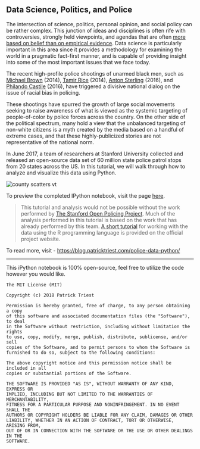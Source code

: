 ## Data Science, Politics, and Police

The intersection of science, politics, personal opinion, and social policy can be rather complex.  This junction of ideas and disciplines is often rife with controversies, strongly held viewpoints, and agendas that are often [more based on belief than on empirical evidence](https://en.wikipedia.org/wiki/Global_warming_controversy).  Data science is particularly important in this area since it provides a methodology for examining the world in a pragmatic fact-first manner, and is capable of providing insight into some of the most important issues that we face today.

The recent high-profile police shootings of unarmed black men, such as [Michael Brown](https://en.wikipedia.org/wiki/Shooting_of_Michael_Brown) (2014), [Tamir Rice](https://en.wikipedia.org/wiki/Shooting_of_Tamir_Rice) (2014), [Anton Sterling](https://en.wikipedia.org/wiki/Shooting_of_Alton_Sterling) (2016), and [Philando Castile](https://en.wikipedia.org/wiki/Shooting_of_Philando_Castile) (2016), have triggered a divisive national dialog on the issue of racial bias in policing.

These shootings have spurred the growth of large social movements seeking to raise awareness of what is viewed as the systemic targeting of people-of-color by police forces across the country.  On the other side of the political spectrum, many hold a view that the unbalanced targeting of non-white citizens is a myth created by the media based on a handful of extreme cases, and that these highly-publicized stories are not representative of the national norm.

In June 2017, a team of researchers at Stanford University collected and released an open-source data set of 60 million state police patrol stops from 20 states across the US.  In this tutorial, we will walk through how to analyze and visualize this data using Python.

![county scatters vt](https://cdn.patricktriest.com/blog/images/posts/policing-data/county_scatter_VT.png)

To preview the completed IPython notebook, visit the page [here](https://github.com/triestpa/Police-Analysis-Python/blob/master/traffic_stop_analysis.ipynb).

> This tutorial and analysis would not be possible without the work performed by [The Stanford Open Policing Project](https://openpolicing.stanford.edu/).  Much of the analysis performed in this tutorial is based on the work that has already performed by this team.  [A short tutorial](https://openpolicing.stanford.edu/tutorials/) for working with the data using the R programming language is provided on the official project website.

To read more, visit - https://blog.patricktriest.com/police-data-python/

___

This iPython notebook is 100% open-source, feel free to utilize the code however you would like.

```
The MIT License (MIT)

Copyright (c) 2018 Patrick Triest

Permission is hereby granted, free of charge, to any person obtaining a copy
of this software and associated documentation files (the "Software"), to deal
in the Software without restriction, including without limitation the rights
to use, copy, modify, merge, publish, distribute, sublicense, and/or sell
copies of the Software, and to permit persons to whom the Software is
furnished to do so, subject to the following conditions:

The above copyright notice and this permission notice shall be included in all
copies or substantial portions of the Software.

THE SOFTWARE IS PROVIDED "AS IS", WITHOUT WARRANTY OF ANY KIND, EXPRESS OR
IMPLIED, INCLUDING BUT NOT LIMITED TO THE WARRANTIES OF MERCHANTABILITY,
FITNESS FOR A PARTICULAR PURPOSE AND NONINFRINGEMENT. IN NO EVENT SHALL THE
AUTHORS OR COPYRIGHT HOLDERS BE LIABLE FOR ANY CLAIM, DAMAGES OR OTHER
LIABILITY, WHETHER IN AN ACTION OF CONTRACT, TORT OR OTHERWISE, ARISING FROM,
OUT OF OR IN CONNECTION WITH THE SOFTWARE OR THE USE OR OTHER DEALINGS IN THE
SOFTWARE.
```
